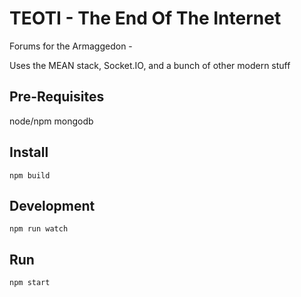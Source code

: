 TEOTI - The End Of The Internet
===============================
Forums for the Armaggedon - 

Uses the MEAN stack, Socket.IO, and a bunch of other modern stuff

Pre-Requisites
--------------
node/npm
mongodb

Install
-------

`npm build`

Development
-----------

`npm run watch`

Run
---

`npm start`